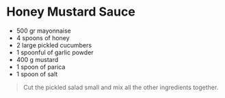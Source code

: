 # Honey Mustard Sauce
- 500 gr mayonnaise
- 4 spoons of honey
- 2 large pickled cucumbers
- 1 spoonful of garlic powder
- 400 g mustard
- 1 spoon of parica
- 1 spoon of salt

>Cut the pickled salad small and mix all the other ingredients together.
